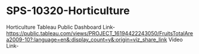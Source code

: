# SPS-10320-Horticulture
Horticulture
Tableau Public Dashboard Link-https://public.tableau.com/views/PROJECT_16194422243050/FruitsTotalArea2009-10?:language=en&:display_count=y&:origin=viz_share_link
Video Link-
